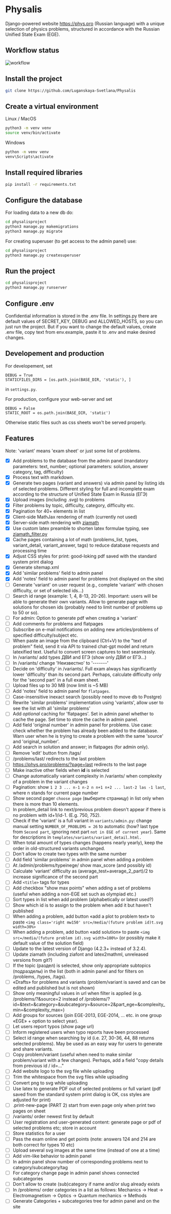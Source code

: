 # Physalis
Django-powered website https://phys.pro (Russian language) with a unique
selection of physics problems, structured in accordance with the Russian
Unified State Exam (EGE).

## Workflow status
![workflow](https://github.com/Luganskaya-Svetlana/Physalis/actions/workflows/python-package.yml/badge.svg)

## Install the project
```bash 
git clone https://github.com/Luganskaya-Svetlana/Physalis
```

## Create a virtual environment
Linux / MacOS

```bash
python3 -m venv venv
source venv/bin/activate
```

Windows

```bash
python -m venv venv
venv\Scripts\activate
```

## Install required libraries
```bash
pip install -r requirements.txt
```

## Configure the database
For loading data to a new db do:
```bash
cd physalisproject
python3 manage.py makemigrations
python3 manage.py migrate
```

For creating superuser (to get access to the admin panel) use:
```bash
cd physalisproject
python3 manage.py createsuperuser
```

## Run the project 
```bash
cd physalisproject
python3 manage.py runserver
```

## Configure .env
Confidential information is stored in the .env file.
In settings.py there are default values of SECRET_KEY, DEBUG and ALLOWED_HOSTS,
so you can just run the project. But if you want to change the default values,
create .env file, copy text from env.example, paste it to .env and make desired
changes.

## Developement and production
For developement, set
```
DEBUG = True
STATICFILES_DIRS = [os.path.join(BASE_DIR, 'static'), ]
```
in `settings.py`.

For production, configure your web-server and set
```
DEBUG = False
STATIC_ROOT = os.path.join(BASE_DIR, 'static')
```
Otherwise static files such as css sheets won't be served properly.

## Features
Note: 'variant' means 'exam sheet' or just some list of problems.

- [x] Add problems to the database from the admin panel (mandatory parameters:
  text, number; optional parameters: solution, answer category, tag,
  difficulty)
- [x] Process text with markdown.
- [x] Generate two pages (variant and answers) via admin panel by listing
  ids of selected problems. Different styling for full and incomplete exam
  according to the structure of Unified State Exam in Russia (ЕГЭ)
- [x] Upload images (including .svg) to problems
- [x] Filter problems by topic, difficulty, category, difficulty etc.
- [x] Pagination for 40+ elements in list
- [x] Client-side MathJax rendering of math (currently not used)
- [x] Server-side math rendering with
  [ziamath](https://github.com/cdelker/ziamath)
- [x] Use custom latex preamble to shorten latex formulae typing, see
  [ziamath_filter.py](https://github.com/Luganskaya-Svetlana/Physalis/blob/master/physalisproject/problems/templatetags/ziamath_filter.py)
- [x] Cache pages containing a lot of math (problems_list, types,
  variant_detail, variant_answer, tags) to reduce database requests and
  processing time
- [x] Adjust CSS styles for print: good-loking pdf saved with the standard
  system print dialog
- [x] Generate sitemap.xml
- [x] Add 'similar problems' field to admin panel
- [x] Add 'notes' field to admin panel for problems (not displayed on the site)
- [ ] Generate 'variant' on user request (e.g., complete 'variant' with chosen difficulty, or set of selected ids...)
- [ ] Search id range (example: 1, 4, 8-13, 20-26). Important: users will be able to
  generate their own variants. Allow to generate page with solutions for chosen
  ids (probably need to limit number of problems up to 50 or so).
- [ ] For admin: Option to generate pdf when creating a 'variant'
- [ ] Add comments for problems and flatpages
- [ ] Subscribe on e-mail notifications on adding new articles/problems of specified difficulty/subject etc.
- [ ] When paste an image from the clipboard (Ctrl+V) to the "text of problem" field,
  send it via API to trained chat-gpt model and return latexified text.
  Useful to convert screen captures to text seamlessly.
- [ ] In /variants/ add types ДВИ and ЕГЭ (show only ДВИ or ЕГЭ...)
- [ ] In /variants/ change 'Неизвестно' to '-------'
- [ ] Decide on 'difficulty' in /variants/.
  Full exam always has significantly lower 'difficulty' than its second part.
  Perhaps, calculate difficulty only for the 'second part' in a full exam sheet.
- [ ] Upload files up to 30 MB (now limit is ~5 MB)
- [ ] Add 'notes' field to admin panel for `flatpages`.
- [ ] Case-insensitive inexact search (possibly need to move db to Postgre)
- [ ] Rewrite 'similar problems' implementation using 'variants', allow user to
  see the list with all 'similar problems'
- [ ] Add *optional* caching for 'flatpages'.
  Set in admin panel whether to cache the page.
  Set time to store the cache in admin panel.
- [ ] Add field 'original number' in admin panel for problems. Use case: check
  whether the problem has already been added to the database. Warn user when he
  is trying to create a problem with the same 'source' and 'original_number'.
- [ ] Add search in solution and answer; in flatpages (for admin only).
- [ ] Remove 'edit' button from /tags/
- [ ] /problems/last/ redirects to the last problem
- [ ] https://phys.pro/problems/?page=last redirects to the last page
- [ ] Make inactive other fields when **id** is selected
- [ ] Change automatically variant complexity in /variants/ when complexity
  of a problem in the variant changes
- [ ] Pagination: show `1 2 3 ... n-1 n-2 n n+1 n+2 ... last-2 las -1 last`,
  where n stands for current page number
- [ ] Show second pager `choose page` (выберите страницу) in list only when there is
  more than 10 elements.
- [ ] In problem_detail link to next/previous problem doesn't appear if there 
  is no problem with id+1/id-1. (E.g. 750, 752).
- [ ] Check if the 'variant' is a full variant in `variants/admin.py`:
  change manual setting `NUMBER_OF_PROBLEMS = 26` to automatic (how?
  last type from `Second part`, ignoring next part
  `not in EGE of current year`).
  Same for descriptions in `templates/variants/variant_detail.html.`
- [ ] When total amount of types changes (happens nearly yearly), keep the
  order in old-structured variants unchanged.
- [ ] Don't allow to create two types with the same number
- [ ] Add field 'similar problems' in admin panel when adding a problem
- [ ] At /admin/problems/typeinege/ show max_score (and possibly id)
- [ ] Calculate 'variant' difficulty as (average_test+average_2_part)/2 to increase
  significance of the second part
- [ ] Add `<title>` tags for types
- [ ] Add checkbox "show max points" when adding a set of problems (useful when
  adding a non-EGE set such as olympiad etc.)
- [ ] Sort types in list when add problem (alphabetically or latest used?)
- [ ] Show which id is to assign to the problem when add it but haven't published
- [ ] When adding a problem, add button «add a plot to problem text» to paste
  `<img class='right mw150' src=/media/(future problem id)t.svg width=30%>`
- [ ] When adding a problem, add button «add solution» to paste
  `<img src=/media/(future problem id).svg width=100%>`
  (or possibly make it default value of the solution field)
- [ ] Update to the latest version of Django (4.2.3+ instead of 3.2.4).
- [ ] Update ziamath (including ziafont and latex2mathml, unreleased versions from git?)
- [ ] If the topic (раздел) is selected, show only appropriate subtopics
  (подразделы) in the list (both in admin panel and for filters on /problems,
  /types, /tags).
- [ ] «Drafts» for problems and variants (problem/variant is saved and can be
  edited and published but is not shown)
- [ ] Show only meaningful values in url when filter is applied (e.g.
  /problems/?&source=2 instead of
  /problems/?id=&text=&category=&subcategory=&source=2&part_ege=&complexity_min=&complexity_max=)
- [ ] Add groups for sources (join EGE-2013, EGE-2014, ... etc. in one group
  «EGE» + option to select year).
- [ ] Let users report typos (show page url)
- [ ] Inform registered users when typo reports have been processed
- [ ] Select id range when searching by id (i.e. 27, 30-36, 44, 88 returns selected
  problems). May be used as an easy way for users to generate and share variants.
- [ ] Copy problem/variant (useful when need to make similar problem/variant
  with a few changes). Perhaps, add a field "copy details from previous id / id=..."
- [ ] Add website logo to the svg file while uploading
- [ ] Trim the whitespace from the svg files while uploading
- [ ] Convert png to svg while uploading
- [ ] Use latex to generate PDF out of selected problems or full variant (pdf
  saved from the standard system print dialog is OK, css styles are adjusted
  for print)
- [ ] .print-new-page (PART 2) start from even page only when print
  two pages on sheet
- [ ] /variants/ order newest first by default
- [ ] User registration and user-generated content: generate page or pdf of selected
  problems etc; store in account
- [ ] Store statistics for a user
- [ ] Pass the exam online and get points (note: answers 124 and 214 are both correct for
  types 10 etc)
- [ ] Upload several svg images at the same time (instead of one at a time)
- [ ] Add vim-like behavior to admin panel
- [ ] In admin panel show number of corresponding problems next to
  category/subcategory/tag
- [ ] For category change page in admin panel shows connected subcategories
- [ ] Don't allow to create (sub)category if name and/or slug already
  exists
- [ ] In /problems/ order categories in a list as follows:
  Mechanics → Heat → Electromagnetism → Optics → Quantum mechanics → Methods
- [ ] Generate Categories + subcategories tree for admin panel and on the site
